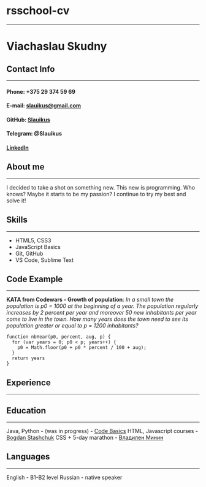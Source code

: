 # rsschool-cv

---

# Viachaslau Skudny

## Contact Info

---

#### Phone: +375 29 374 59 69

#### E-mail: slauikus@gmail.com

#### GitHub: [Slauikus](https://github.com/slauikus)

#### Telegram: @Slauikus

#### [LinkedIn](https://www.linkedin.com/in/%D0%B2%D1%8F%D1%87%D0%B5%D1%81%D0%BB%D0%B0%D0%B2-%D1%81%D0%BA%D1%83%D0%B4%D0%BD%D1%8B%D0%B9-7005a2235/)

## About me

---

I decided to take a shot on something new. This new is programming. Who knows? Maybe it starts to be my passion? I continue to try my best and solve it!

## Skills

---

- HTML5, CSS3
- JavaScript Basics
- Git, GitHub
- VS Code, Sublime Text

## Code Example

---

**KATA from Codewars - Growth of population**: _In a small town the population is p0 = 1000 at the beginning of a year. The population regularly increases by 2 percent per year and moreover 50 new inhabitants per year come to live in the town. How many years does the town need to see its population greater or equal to p = 1200 inhabitants?_

```
function nbYear(p0, percent, aug, p) {
  for (var years = 0; p0 < p; years++) {
    p0 = Math.floor(p0 + p0 * percent / 100 + aug);
  }
  return years
}
```

## Experience

---

## Education

---

Java, Python - (was in progress) - [Code Basics](https://ru.code-basics.com/)
HTML, Javascript courses - [Bogdan Stashchuk](https://www.youtube.com/c/CodingTutorials/videos)
CSS + 5-day marathon - [Владилен Минин](https://www.youtube.com/c/VladilenMinin/featured)

## Languages

---

English - B1-B2 level
Russian - native speaker
